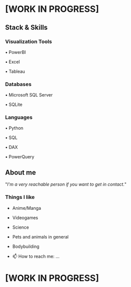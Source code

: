 # [WORK IN PROGRESS]

## Stack & Skills

### Visualization Tools
• PowerBI

• Excel

• Tableau

### Databases
• Microsoft SQL Server

• SQLite
### Languages 
• Python

• SQL

• DAX

• PowerQuery

## About me
"*I'm a very reachable person if you want to get in contact.*"
### Things I like
 - Anime/Manga
 - Videogames
 - Science
 - Pets and animals in general
 - Bodybuilding

 - 📫 How to reach me: ...

# [WORK IN PROGRESS]

